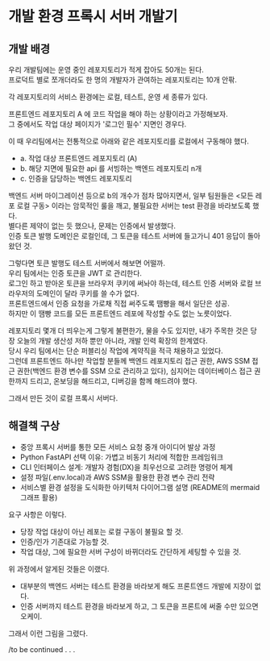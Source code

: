# 개발 환경 프록시 서버 개발기

## 개발 배경

우리 개발팀에는 운영 중인 레포지토리가 적게 잡아도 50개는 된다.<br/>
프로덕트 별로 쪼개더라도 한 명의 개발자가 관여하는 레포지토리는 10개 안팎.<br/>

각 레포지토리의 서비스 환경에는 로컬, 테스트, 운영 세 종류가 있다. <br/>

프론트엔드 레포지토리 A 에 코드 작업을 해야 하는 상황이라고 가정해보자.<br/>
그 중에서도 작업 대상 페이지가 '로그인 필수' 지면인 경우다.<br/>

이 때 우리팀에서는 전통적으로 아래와 같은 레포지토리를 로컬에서 구동해야 했다.
- a. 작업 대상 프론트엔드 레포지토리 (A)
- b. 해당 지면에 필요한 api 를 서빙하는 백엔드 레포지토리 n개
- c. 인증을 담당하는 백엔드 레포지토리 

백엔드 서버 마이그레이션 등으로 b의 개수가 점차 많아지면서, 일부 팀원들은 <모든 레포 로컬 구동> 이라는 암묵적인 룰을 깨고, 불필요한 서버는 test 환경을 바라보도록 했다. <br/>
별다른 제약이 없는 듯 했으나, 문제는 인증에서 발생했다.<br/>
인증 토큰 발행 도메인은 로컬인데, 그 토큰을 테스트 서버에 들고가니 401 응답이 돌아왔던 것.<br/>

그렇다면 토큰 발행도 테스트 서버에서 해보면 어떨까.<br/>
우리 팀에서는 인증 토큰을 JWT 로 관리한다. <br/>
로그인 하고 받아온 토큰을 브라우저 쿠키에 써놔야 하는데, 테스트 인증 서버와 로컬 브라우저의 도메인이 달라 쿠키를 쓸 수가 없다. <br/>
프론트엔드에서 인증 요청을 가로채 직접 써주도록 땜빵을 해서 일단은 성공. <br/>
하지만 이 땜빵 코드를 모든 프론트엔드 레포에 작성할 수도 없는 노릇이었다.

레포지토리 몇개 더 띄우는게 그렇게 불편한가, 물을 수도 있지만, 내가 주목한 것은 당장 오늘의 개발 생산성 저하 뿐만 아니라, 개발 인력 확장의 한계였다. <br/>
당시 우리 팀에서는 단순 퍼블리싱 작업에 계약직을 적극 채용하고 있었다. <br/>
그런데 프론트엔드 하나만 작업할 분들께 백엔드 레포지토리 접근 권한, AWS SSM 접근 권한(백엔드 환경 변수를 SSM 으로 관리하고 있다), 심지어는 데이터베이스 접근 권한까지 드리고, 온보딩을 해드리고, 디버깅을 함께 해드려야 했다. <br/>

그래서 만든 것이 로컬 프록시 서버다.


## 해결책 구상
- 중앙 프록시 서버를 통한 모든 서비스 요청 중개 아이디어 발상 과정
- Python FastAPI 선택 이유: 가볍고 비동기 처리에 적합한 프레임워크
- CLI 인터페이스 설계: 개발자 경험(DX)을 최우선으로 고려한 명령어 체계
- 설정 파일(.env.local)과 AWS SSM을 활용한 환경 변수 관리 전략
- 서비스별 환경 설정을 도식화한 아키텍처 다이어그램 설명 (README의 mermaid 그래프 활용)

요구 사항은 이렇다.
- 당장 작업 대상이 아닌 레포는 로컬 구동이 불필요 할 것.
- 인증/인가 기존대로 가능할 것.
- 작업 대상, 그에 필요한 서버 구성이 바뀌더라도 간단하게 세팅할 수 있을 것.

위 과정에서 알게된 것들은 이랬다.
- 대부분의 백엔드 서버는 테스트 환경을 바라보게 해도 프론트엔드 개발에 지장이 없다.
- 인증 서버까지 테스트 환경을 바라보게 하고, 그 토큰을 프론트에 써줄 수만 있으면 오케이.

그래서 이런 그림을 그렸다.

/to be continued . . .

